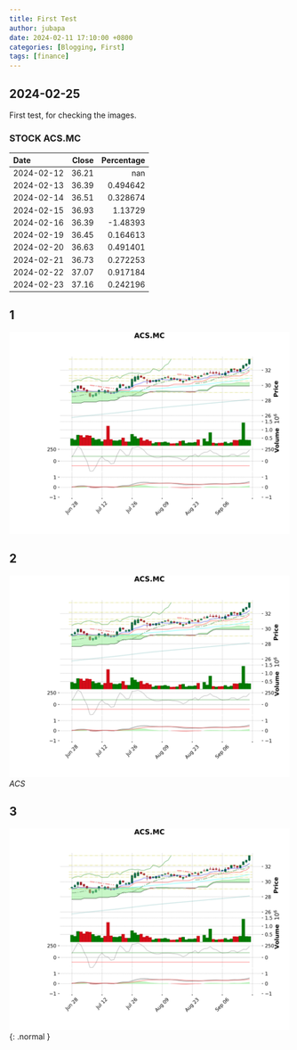 ```yaml
---
title: First Test
author: jubapa
date: 2024-02-11 17:10:00 +0800
categories: [Blogging, First]
tags: [finance]
---
```


## 2024-02-25

First test, for checking the images.

### STOCK ACS.MC

| Date       |   Close |   Percentage |
|:-----------|--------:|-------------:|
| 2024-02-12 |   36.21 |   nan        |
| 2024-02-13 |   36.39 |     0.494642 |
| 2024-02-14 |   36.51 |     0.328674 |
| 2024-02-15 |   36.93 |     1.13729  |
| 2024-02-16 |   36.39 |    -1.48393  |
| 2024-02-19 |   36.45 |     0.164613 |
| 2024-02-20 |   36.63 |     0.491401 |
| 2024-02-21 |   36.73 |     0.272253 |
| 2024-02-22 |   37.07 |     0.917184 |
| 2024-02-23 |   37.16 |     0.242196 |

## 1

<a class="popup img-link" href="/assets/img/stocks/ACS.png"> <img src="/assets/img/stocks/ACS.png"> </a>

## 2

![ACS.png](/assets/img/stocks/ACS.png "ACS.png")
_ACS_

## 3 
![ACS.png](/assets/img/stocks/ACS.png "ACS.png"){: .normal }
